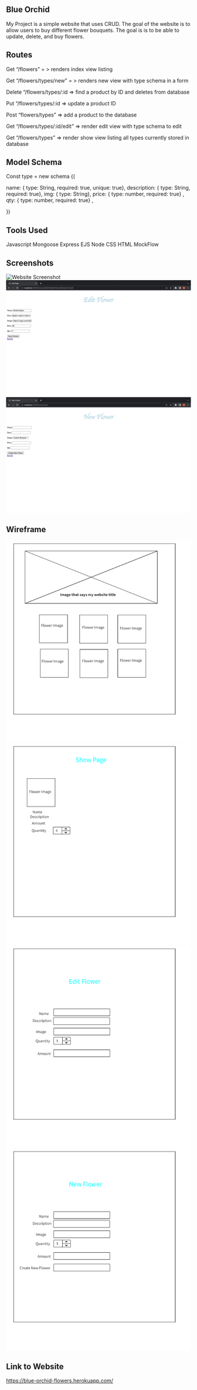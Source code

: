  ## Blue Orchid
 My Project is a simple website that uses CRUD. The goal of the website is to allow users to buy different flower bouquets. The goal is is to be able to update, delete, and buy flowers.


## Routes
 Get “/flowers” = > renders index view listing

Get “/flowers/types/new” = > renders new view with type schema in a form

Delete “/flowers/types/:id => find a product by ID and deletes from database

Put “/flowers/types/:id => update a product ID

Post “flowers/types” => add a product to the database

Get “/flowers/types/:id/edit” => render edit view with type schema to edit  

Get “/flowers/types” => render show view listing all types currently stored in database

 
## Model Schema

Const type = new schema  {(

name: { type: String, required: true, unique: true},
description: { type: String, required: true},
img: { type: String},
price: { type: number, required: true} ,
qty: { type: number, required: true} ,

})

## Tools Used
Javascript
Mongoose
Express
EJS
Node
CSS
HTML
MockFlow


## Screenshots 

![Website Screenshot](./Images/website2.png)
![Website Screenshot](./Images/website4.png)
![Website Screenshot](./Images/website5.png)

## Wireframe
![WireFrame](./Images/wireframe1.png)
![WireFrame](./Images/wireframe2.png)
![WireFrame](./Images/wireframe3.png)
![WireFrame](./Images/wireframe4.png)


## Link to Website 
https://blue-orchid-flowers.herokuapp.com/

